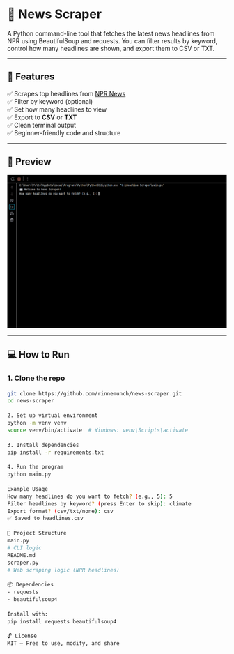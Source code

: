 # 📰 News Scraper

A Python command-line tool that fetches the latest news headlines from NPR using BeautifulSoup and requests. You can filter results by keyword, control how many headlines are shown, and export them to CSV or TXT.

---

## 🚀 Features

✅ Scrapes top headlines from [NPR News](https://www.npr.org/sections/news/)  
✅ Filter by keyword (optional)  
✅ Set how many headlines to view  
✅ Export to **CSV** or **TXT**  
✅ Clean terminal output  
✅ Beginner-friendly code and structure

---

## 📸 Preview

![Demo GIF](Gifs/Animation.gif)

---

## 💻 How to Run

### 1. Clone the repo
```bash
git clone https://github.com/rinnemunch/news-scraper.git
cd news-scraper 

2. Set up virtual environment 
python -m venv venv
source venv/bin/activate  # Windows: venv\Scripts\activate

3. Install dependencies 
pip install -r requirements.txt

4. Run the program 
python main.py

Example Usage 
How many headlines do you want to fetch? (e.g., 5): 5
Filter headlines by keyword? (press Enter to skip): climate
Export format? (csv/txt/none): csv
✅ Saved to headlines.csv

📁 Project Structure
main.py         
# CLI logic
README.md
scraper.py      
# Web scraping logic (NPR headlines)

📦 Dependencies
- requests 
- beautifulsoup4

Install with: 
pip install requests beautifulsoup4

🔓 License
MIT — Free to use, modify, and share